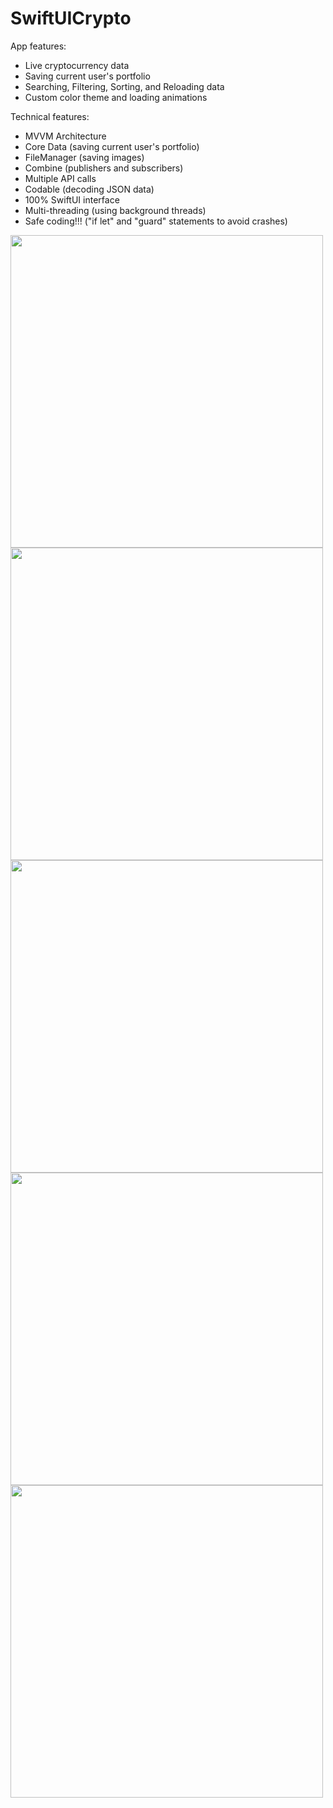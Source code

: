 # SwiftUICrypto

App features:
- Live cryptocurrency data
- Saving current user's portfolio
- Searching, Filtering, Sorting, and Reloading data
- Custom color theme and loading animations

Technical features:
- MVVM Architecture
- Core Data (saving current user's portfolio)
- FileManager (saving images)
- Combine (publishers and subscribers)
- Multiple API calls
- Codable (decoding JSON data)
- 100% SwiftUI interface
- Multi-threading (using background threads)
- Safe coding!!! ("if let" and "guard" statements to avoid crashes)



<img src="https://github.com/huynn0105/SwiftUICrypto/assets/51359128/15e183bc-9c1d-47b6-aba8-ebf38002586a" height="500" />      <img src="https://github.com/huynn0105/SwiftUICrypto/assets/51359128/f10f8068-c5c0-4cd6-94a9-0c6cfdb720a9" height="500" />
<img src="https://github.com/huynn0105/SwiftUICrypto/assets/51359128/42ed0803-4f74-4fb4-828f-42d28bdb8f89" height="500" />      <img src="https://github.com/huynn0105/SwiftUICrypto/assets/51359128/41ae22ba-3881-4abd-a42d-07bef5e268fc" height="500" />
<img src="https://github.com/huynn0105/SwiftUICrypto/assets/51359128/67eb0f4b-2911-4784-9905-166cec607919" height="500" />
